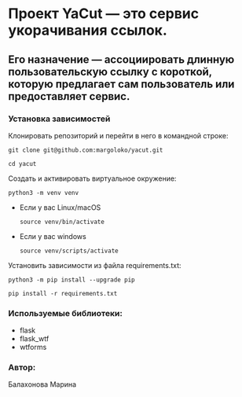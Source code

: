 # Проект YaCut — это сервис укорачивания ссылок.

## Его назначение — ассоциировать длинную пользовательскую ссылку с короткой, которую предлагает сам пользователь или предоставляет сервис.

### Установка зависимостей

Клонировать репозиторий и перейти в него в командной строке:

```
git clone git@github.com:margoloko/yacut.git
```

```
cd yacut
```

Cоздать и активировать виртуальное окружение:

```
python3 -m venv venv
```

* Если у вас Linux/macOS

    ```
    source venv/bin/activate
    ```

* Если у вас windows

    ```
    source venv/scripts/activate
    ```

Установить зависимости из файла requirements.txt:

```
python3 -m pip install --upgrade pip
```

```
pip install -r requirements.txt
```
### Используемые библиотеки:
- flask
- flask_wtf
- wtforms

### Автор:
Балахонова Марина
